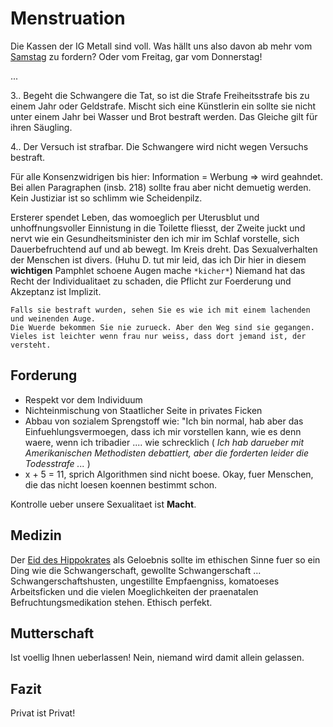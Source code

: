 # Menstruation #

Die Kassen der IG Metall sind voll. Was hällt uns also davon ab mehr vom [Samstag](https://de.wikipedia.org/wiki/IG_Metall) zu fordern? Oder vom Freitag, gar vom Donnerstag!

...

3.. Begeht die Schwangere die Tat, so ist die Strafe Freiheitsstrafe bis zu einem Jahr oder Geldstrafe.
Mischt sich eine Künstlerin ein sollte sie nicht unter einem Jahr bei Wasser und Brot bestraft werden. Das Gleiche gilt für ihren Säugling.

4.. Der Versuch ist strafbar. Die Schwangere wird nicht wegen Versuchs bestraft.

Für alle Konsenzwidrigen bis hier: Information = Werbung => wird geahndet.
Bei allen Paragraphen (insb. 218) sollte frau aber nicht demuetig werden. Kein Justiziar ist so schlimm wie Scheidenpilz.

Ersterer spendet Leben, das womoeglich per Uterusblut und unhoffnungsvoller Einnistung in die Toilette fliesst, der Zweite juckt und nervt wie ein Gesundheitsminister den ich mir im Schlaf vorstelle, sich Dauerbefruchtend auf und ab bewegt. Im Kreis dreht.
Das Sexualverhalten der Menschen ist divers. (Huhu D. tut mir leid, das ich Dir hier in diesem **wichtigen** Pamphlet schoene Augen mache `*kicher*`) Niemand hat das Recht der Individualitaet zu schaden, die Pflicht zur Foerderung und Akzeptanz ist Implizit.  

    Falls sie bestraft wurden, sehen Sie es wie ich mit einem lachenden und weinenden Auge. 
    Die Wuerde bekommen Sie nie zurueck. Aber den Weg sind sie gegangen.
    Vieles ist leichter wenn frau nur weiss, dass dort jemand ist, der versteht.

## Forderung ##

- Respekt vor dem Individuum
- Nichteinmischung von Staatlicher Seite in privates Ficken
- Abbau von sozialem Sprengstoff wie: "Ich bin normal, hab aber das Einfuehlungsvermoegen, dass ich mir vorstellen kann, wie es denn waere, wenn ich tribadier .... wie schrecklich ( *Ich hab darueber mit Amerikanischen Methodisten debattiert, aber die forderten leider die Todesstrafe ...* )
- x + 5 = 11, sprich Algorithmen sind nicht boese. Okay, fuer Menschen, die das nicht loesen koennen bestimmt schon.

Kontrolle ueber unsere Sexualitaet ist **Macht**.

## Medizin ##

Der [Eid des Hippokrates](https://de.wikipedia.org/wiki/Eid_des_Hippokrates) als Geloebnis sollte im ethischen Sinne fuer so ein Ding wie die Schwangerschaft, gewollte Schwangerschaft ... Schwangerschaftshusten, ungestillte Empfaengniss, komatoeses Arbeitsficken und die vielen Moeglichkeiten der praenatalen Befruchtungsmedikation stehen. Ethisch perfekt.
## Mutterschaft ##  
Ist voellig Ihnen ueberlassen! Nein, niemand wird damit allein gelassen.

## Fazit ##

Privat ist Privat!
